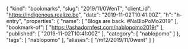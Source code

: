 {
  "kind": "bookmarks",
  "slug": "2019/11/0WenT",
  "client_id": "https://indigenous.realize.be",
  "date": "2019-11-02T10:41:00Z",
  "h": "h-entry",
  "properties": {
    "name": [
      "Blogs are back. #NaBloPoMo2019"
    ],
    "bookmark-of": [
      "https://ashadornfest.com/nablopomo2019/"
    ],
    "published": [
      "2019-11-02T10:41:00Z"
    ],
    "category": [
      "nablopomo"
    ]
  },
  "tags": [
    "nablopomo"
  ],
  "aliases": [
    "/mf2/2019/11/0went"
  ]
}
